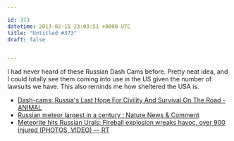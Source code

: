 ```yaml
---

id: 373
datetime: 2013-02-15 23:03:51 +0000 UTC
title: "Untitled #373"
draft: false


---
```


I had never heard of these Russian Dash Cams before. Pretty neat idea, and I could totally see them coming into use in the US given the number of lawsuits we have. This also reminds me how sheltered the USA is. 

 
 * [Dash-cams: Russia's Last Hope For Civility And Survival On The Road - ANIMAL](http://www.animalnewyork.com/2012/russian-dashcam/)
 * [Russian meteor largest in a century : Nature News & Comment](http://www.nature.com/news/russian-meteor-largest-in-a-century-1.12438)
 * [Meteorite hits Russian Urals: Fireball explosion wreaks havoc, over 900 injured (PHOTOS, VIDEO) — RT](http://rt.com/news/meteorite-crash-urals-chelyabinsk-283/)


